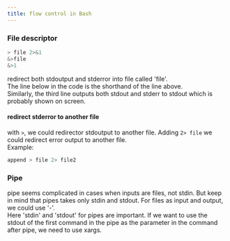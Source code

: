 ```yaml
---
title: flow control in Bash
---
```


### File descriptor

```bash
> file 2>&1
&>file
&>1
```
redirect both stdoutput and stderror into file called 'file'.  
The line below in the code is the shorthand of the line above.  
Similarly, the third line outputs both stdout and stderr to stdout which is probably shown on screen.

#### redirect stderror to another file

with ```>```, we could redirector stdoutput to another file. Adding ```2> file``` we could redirect error output to another file.  
Example:  
```bash
append > file 2> file2
```  

### Pipe
pipe seems complicated in cases when inputs are files, not stdin. But keep in mind that pipes takes only stdin and stdout. For files as input and output, we could use '-'.  
Here 'stdin' and 'stdout' for pipes are important. If we want to use the stdout of the first command in the pipe as the parameter in the command after pipe, we need to use xargs.
